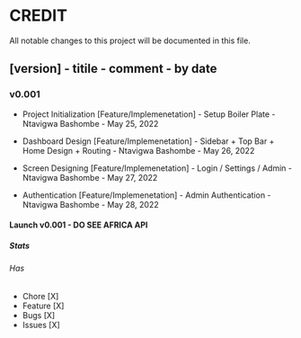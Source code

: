 # CREDIT

All notable changes to this project will be documented in this file.

## [version] - titile - comment - by date

### v0.001

- Project Initialization [Feature/Implemenetation] - Setup Boiler Plate - Ntavigwa Bashombe - May 25, 2022

- Dashboard Design [Feature/Implemenetation] - Sidebar + Top Bar + Home Design + Routing - Ntavigwa Bashombe - May 26, 2022

- Screen Designing [Feature/Implemenetation] - Login / Settings / Admin - Ntavigwa Bashombe - May 27, 2022

- Authentication [Feature/Implemenetation] - Admin Authentication - Ntavigwa Bashombe - May 28, 2022

#### Launch v0.001 - DO SEE AFRICA API

##### Stats

###### Has

- Chore [X]
- Feature [X]
- Bugs [X]
- Issues [X]

